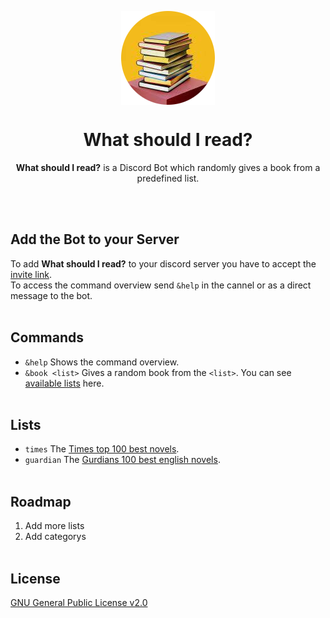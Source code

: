 <p align="center"><img align="center" src="https://github.com/citharus/What-should-I-read/blob/master/assets/logo.png"/></p>
<h1 align="center">What should I read?</h1>

<p align="center"><b>What should I read?</b> is a Discord Bot which randomly gives a book from a predefined list.</p>
<br/><br/>

## Add the Bot to your Server
To add **What should I read?** to your discord server you have to accept the [invite link](https://discord.com/api/oauth2/authorize?client_id=753649712149692580&permissions=18432&scope=bot).  
To access the command overview send `&help` in the cannel or as a direct message to the bot.
<br/><br/>

## Commands
* `&help` Shows the command overview.  
* `&book <list>` Gives a random book from the `<list>`. You can see [available lists](https://github.com/citharus/What-should-I-read/blob/master/README.md/#Lists) here.
<br/><br/>

## Lists
* `times` The [Times top 100 best novels](https://en.wikipedia.org/wiki/Time%27s_List_of_the_100_Best_Novels).
* `guardian` The [Gurdians 100 best english novels](https://www.theguardian.com/books/2015/aug/17/the-100-best-novels-written-in-english-the-full-list).
<br/><br/>

## Roadmap
1. Add more lists
2. Add categorys
<br/><br/>

## License
[GNU General Public License v2.0](https://github.com/citharus/What-should-I-read/blob/master/LICENSE)
